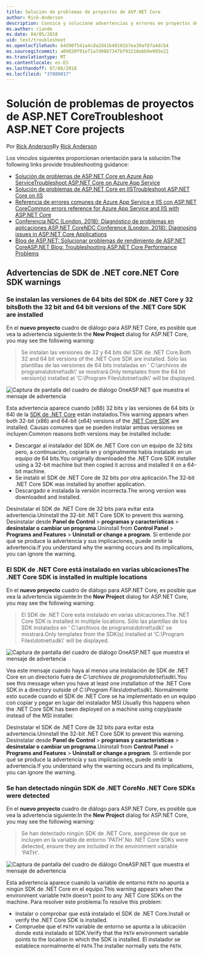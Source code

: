 ```yaml
---
title: Solución de problemas de proyectos de ASP.NET Core
author: Rick-Anderson
description: Conozca y solucione advertencias y errores en proyectos de ASP.NET Core.
ms.author: riande
ms.date: 04/05/2018
uid: test/troubleshoot
ms.openlocfilehash: b4d90f541a4cda2d41b49101b7ea39af87a4dcb4
ms.sourcegitcommit: a09820f91e71a7d98b7347bf93210abb9e995e22
ms.translationtype: MT
ms.contentlocale: es-ES
ms.lasthandoff: 07/06/2018
ms.locfileid: "37889017"
---
```

# <a name="troubleshoot-aspnet-core-projects"></a><span data-ttu-id="eb9cf-103">Solución de problemas de proyectos de ASP.NET Core</span><span class="sxs-lookup"><span data-stu-id="eb9cf-103">Troubleshoot ASP.NET Core projects</span></span>

<span data-ttu-id="eb9cf-104">Por [Rick Anderson](https://twitter.com/RickAndMSFT)</span><span class="sxs-lookup"><span data-stu-id="eb9cf-104">By [Rick Anderson](https://twitter.com/RickAndMSFT)</span></span>

<span data-ttu-id="eb9cf-105">Los vínculos siguientes proporcionan orientación para la solución:</span><span class="sxs-lookup"><span data-stu-id="eb9cf-105">The following links provide troubleshooting guidance:</span></span>

* [<span data-ttu-id="eb9cf-106">Solución de problemas de ASP.NET Core en Azure App Service</span><span class="sxs-lookup"><span data-stu-id="eb9cf-106">Troubleshoot ASP.NET Core on Azure App Service</span></span>](xref:host-and-deploy/azure-apps/troubleshoot)
* [<span data-ttu-id="eb9cf-107">Solución de problemas de ASP.NET Core en IIS</span><span class="sxs-lookup"><span data-stu-id="eb9cf-107">Troubleshoot ASP.NET Core on IIS</span></span>](xref:host-and-deploy/iis/troubleshoot)
* [<span data-ttu-id="eb9cf-108">Referencia de errores comunes de Azure App Service e IIS con ASP.NET Core</span><span class="sxs-lookup"><span data-stu-id="eb9cf-108">Common errors reference for Azure App Service and IIS with ASP.NET Core</span></span>](xref:host-and-deploy/azure-iis-errors-reference)
* [<span data-ttu-id="eb9cf-109">Conferencia NDC (London, 2018): Diagnóstico de problemas en aplicaciones ASP.NET Core</span><span class="sxs-lookup"><span data-stu-id="eb9cf-109">NDC Conference (London, 2018): Diagnosing issues in ASP.NET Core Applications</span></span>](https://www.youtube.com/watch?v=RYI0DHoIVaA)
* [<span data-ttu-id="eb9cf-110">Blog de ASP.NET: Solucionar problemas de rendimiento de ASP.NET Core</span><span class="sxs-lookup"><span data-stu-id="eb9cf-110">ASP.NET Blog: Troubleshooting ASP.NET Core Performance Problems</span></span>](https://blogs.msdn.microsoft.com/webdev/2018/05/23/asp-net-core-performance-improvements/)

## <a name="net-core-sdk-warnings"></a><span data-ttu-id="eb9cf-111">Advertencias de SDK de .NET core</span><span class="sxs-lookup"><span data-stu-id="eb9cf-111">.NET Core SDK warnings</span></span>

### <a name="both-the-32-bit-and-64-bit-versions-of-the-net-core-sdk-are-installed"></a><span data-ttu-id="eb9cf-112">Se instalan las versiones de 64 bits del SDK de .NET Core y 32 bits</span><span class="sxs-lookup"><span data-stu-id="eb9cf-112">Both the 32 bit and 64 bit versions of the .NET Core SDK are installed</span></span>

<span data-ttu-id="eb9cf-113">En el **nuevo proyecto** cuadro de diálogo para ASP.NET Core, es posible que vea la advertencia siguiente:</span><span class="sxs-lookup"><span data-stu-id="eb9cf-113">In the **New Project** dialog for ASP.NET Core, you may see the following warning:</span></span>

> <span data-ttu-id="eb9cf-114">Se instalan las versiones de 32 y 64 bits del SDK de .NET Core.</span><span class="sxs-lookup"><span data-stu-id="eb9cf-114">Both 32 and 64 bit versions of the .NET Core SDK are installed.</span></span> <span data-ttu-id="eb9cf-115">Sólo las plantillas de las versiones de 64 bits instaladas en ' C:\\archivos de programa\\dotnet\\sdk\\' se mostrará.</span><span class="sxs-lookup"><span data-stu-id="eb9cf-115">Only templates from the 64 bit version(s) installed at 'C:\\Program Files\\dotnet\\sdk\\' will be displayed.</span></span>

![Captura de pantalla del cuadro de diálogo OneASP.NET que muestra el mensaje de advertencia](troubleshoot/_static/both32and64bit.png)

<span data-ttu-id="eb9cf-117">Esta advertencia aparece cuando (x86) 32 bits y las versiones de 64 bits (x 64) de la [SDK de .NET Core](https://www.microsoft.com/net/download/all) están instalados.</span><span class="sxs-lookup"><span data-stu-id="eb9cf-117">This warning appears when both 32-bit (x86) and 64-bit (x64) versions of the [.NET Core SDK](https://www.microsoft.com/net/download/all) are installed.</span></span> <span data-ttu-id="eb9cf-118">Causas comunes que se pueden instalar ambas versiones se incluyen:</span><span class="sxs-lookup"><span data-stu-id="eb9cf-118">Common reasons both versions may be installed include:</span></span>

* <span data-ttu-id="eb9cf-119">Descargar al instalador del SDK de .NET Core con un equipo de 32 bits pero, a continuación, copiarla en y originalmente había instalado en un equipo de 64 bits.</span><span class="sxs-lookup"><span data-stu-id="eb9cf-119">You originally downloaded the .NET Core SDK installer using a 32-bit machine but then copied it across and installed it on a 64-bit machine.</span></span>
* <span data-ttu-id="eb9cf-120">Se instaló el SDK de .NET Core de 32 bits por otra aplicación.</span><span class="sxs-lookup"><span data-stu-id="eb9cf-120">The 32-bit .NET Core SDK was installed by another application.</span></span>
* <span data-ttu-id="eb9cf-121">Descargado e instalada la versión incorrecta.</span><span class="sxs-lookup"><span data-stu-id="eb9cf-121">The wrong version was downloaded and installed.</span></span>

<span data-ttu-id="eb9cf-122">Desinstalar el SDK de .NET Core de 32 bits para evitar esta advertencia.</span><span class="sxs-lookup"><span data-stu-id="eb9cf-122">Uninstall the 32-bit .NET Core SDK to prevent this warning.</span></span> <span data-ttu-id="eb9cf-123">Desinstalar desde **Panel de Control** > **programas y características** > **desinstalar o cambiar un programa**.</span><span class="sxs-lookup"><span data-stu-id="eb9cf-123">Uninstall from **Control Panel** > **Programs and Features** > **Uninstall or change a program**.</span></span> <span data-ttu-id="eb9cf-124">Si entiende por qué se produce la advertencia y sus implicaciones, puede omitir la advertencia.</span><span class="sxs-lookup"><span data-stu-id="eb9cf-124">If you understand why the warning occurs and its implications, you can ignore the warning.</span></span>

### <a name="the-net-core-sdk-is-installed-in-multiple-locations"></a><span data-ttu-id="eb9cf-125">El SDK de .NET Core está instalado en varias ubicaciones</span><span class="sxs-lookup"><span data-stu-id="eb9cf-125">The .NET Core SDK is installed in multiple locations</span></span>

<span data-ttu-id="eb9cf-126">En el **nuevo proyecto** cuadro de diálogo para ASP.NET Core, es posible que vea la advertencia siguiente:</span><span class="sxs-lookup"><span data-stu-id="eb9cf-126">In the **New Project** dialog for ASP.NET Core, you may see the following warning:</span></span>

> <span data-ttu-id="eb9cf-127">El SDK de .NET Core está instalado en varias ubicaciones.</span><span class="sxs-lookup"><span data-stu-id="eb9cf-127">The .NET Core SDK is installed in multiple locations.</span></span> <span data-ttu-id="eb9cf-128">Sólo las plantillas de los SDK instalados en ' C:\\archivos de programa\\dotnet\\sdk\\' se mostrará.</span><span class="sxs-lookup"><span data-stu-id="eb9cf-128">Only templates from the SDK(s) installed at 'C:\\Program Files\\dotnet\\sdk\\' will be displayed.</span></span>

![Captura de pantalla del cuadro de diálogo OneASP.NET que muestra el mensaje de advertencia](troubleshoot/_static/multiplelocations.png)

<span data-ttu-id="eb9cf-130">Vea este mensaje cuando haya al menos una instalación de SDK de .NET Core en un directorio fuera de *C:\\archivos de programa\\dotnet\\sdk\\*.</span><span class="sxs-lookup"><span data-stu-id="eb9cf-130">You see this message when you have at least one installation of the .NET Core SDK in a directory outside of *C:\\Program Files\\dotnet\\sdk\\*.</span></span> <span data-ttu-id="eb9cf-131">Normalmente esto sucede cuando el SDK de .NET Core se ha implementado en un equipo con copiar y pegar en lugar del instalador MSI.</span><span class="sxs-lookup"><span data-stu-id="eb9cf-131">Usually this happens when the .NET Core SDK has been deployed on a machine using copy/paste instead of the MSI installer.</span></span>

<span data-ttu-id="eb9cf-132">Desinstalar el SDK de .NET Core de 32 bits para evitar esta advertencia.</span><span class="sxs-lookup"><span data-stu-id="eb9cf-132">Uninstall the 32-bit .NET Core SDK to prevent this warning.</span></span> <span data-ttu-id="eb9cf-133">Desinstalar desde **Panel de Control** > **programas y características** > **desinstalar o cambiar un programa**.</span><span class="sxs-lookup"><span data-stu-id="eb9cf-133">Uninstall from **Control Panel** > **Programs and Features** > **Uninstall or change a program**.</span></span> <span data-ttu-id="eb9cf-134">Si entiende por qué se produce la advertencia y sus implicaciones, puede omitir la advertencia.</span><span class="sxs-lookup"><span data-stu-id="eb9cf-134">If you understand why the warning occurs and its implications, you can ignore the warning.</span></span>

### <a name="no-net-core-sdks-were-detected"></a><span data-ttu-id="eb9cf-135">Se han detectado ningún SDK de .NET Core</span><span class="sxs-lookup"><span data-stu-id="eb9cf-135">No .NET Core SDKs were detected</span></span>

<span data-ttu-id="eb9cf-136">En el **nuevo proyecto** cuadro de diálogo para ASP.NET Core, es posible que vea la advertencia siguiente:</span><span class="sxs-lookup"><span data-stu-id="eb9cf-136">In the **New Project** dialog for ASP.NET Core, you may see the following warning:</span></span>

> <span data-ttu-id="eb9cf-137">Se han detectado ningún SDK de .NET Core, asegúrese de que se incluyen en la variable de entorno 'PATH'.</span><span class="sxs-lookup"><span data-stu-id="eb9cf-137">No .NET Core SDKs were detected, ensure they are included in the environment variable 'PATH'.</span></span>

![Captura de pantalla del cuadro de diálogo OneASP.NET que muestra el mensaje de advertencia](troubleshoot/_static/NoNetCore.png)

<span data-ttu-id="eb9cf-139">Esta advertencia aparece cuando la variable de entorno `PATH` no apunta a ningún SDK de .NET Core en el equipo.</span><span class="sxs-lookup"><span data-stu-id="eb9cf-139">This warning appears when the environment variable `PATH` doesn't point to any .NET Core SDKs on the machine.</span></span> <span data-ttu-id="eb9cf-140">Para resolver este problema:</span><span class="sxs-lookup"><span data-stu-id="eb9cf-140">To resolve this problem:</span></span>

* <span data-ttu-id="eb9cf-141">Instalar o comprobar que está instalado el SDK de .NET Core.</span><span class="sxs-lookup"><span data-stu-id="eb9cf-141">Install or verify the .NET Core SDK is installed.</span></span>
* <span data-ttu-id="eb9cf-142">Compruebe que el `PATH` variable de entorno se apunta a la ubicación donde está instalado el SDK.</span><span class="sxs-lookup"><span data-stu-id="eb9cf-142">Verify that the `PATH` environment variable points to the location in which the SDK is installed.</span></span> <span data-ttu-id="eb9cf-143">El instalador se establece normalmente el `PATH`.</span><span class="sxs-lookup"><span data-stu-id="eb9cf-143">The installer normally sets the `PATH`.</span></span>